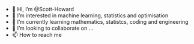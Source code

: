 - 👋 Hi, I’m @Scott-Howard
- 👀 I’m interested in machine learning, statistics and optimisation
- 🌱 I’m currently learning mathematics, statistcs, coding and engineering
- 💞️ I’m looking to collaborate on ...
- 📫 How to reach me 

<!---
Scott-Howard/Scott-Howard is a ✨ special ✨ repository because its `README.md` (this file) appears on your GitHub profile.
You can click the Preview link to take a look at your changes.
--->
